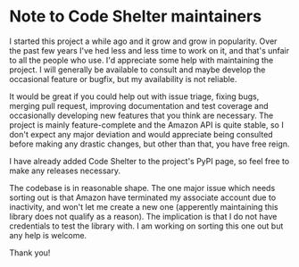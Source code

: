 # Note to Code Shelter maintainers

I started this project a while ago and it grow and grow in popularity. Over the 
past few years I've hed less and less time to work on it, and that's unfair to 
all the people who use. I'd appreciate some help with maintaining the project. 
I will generally be available to consult and maybe develop the occasional
feature or bugfix, but my availability is not reliable.

It would be great if you could help out with issue triage, fixing bugs, 
merging pull request, improving documentation and test coverage and
occasionally developing new features that you think are necessary. The project
is mainly feature-complete and the Amazon API is quite stable, so I don't 
expect any major deviation and would appreciate being consulted before making 
any drastic changes, but other than that, you have free reign.

I have already added Code Shelter to the project's PyPI page, so feel free to
make any releases necessary. 

The codebase is in reasonable shape. The one major issue which needs sorting out
is that Amazon have terminated my associate account due to inactivity, and won't
let me create a new one (apperently maintaining this library does not qualify as 
a reason). The implication is that I do not have credentials to test the library with. 
I am working on sorting this one out but any help is welcome.

Thank you!
